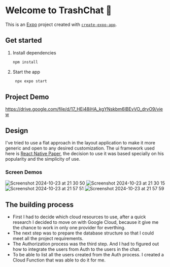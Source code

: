# Welcome to TrashChat 👋

This is an [Expo](https://expo.dev) project created with [`create-expo-app`](https://www.npmjs.com/package/create-expo-app).

## Get started

1. Install dependencies

   ```bash
   npm install
   ```

2. Start the app

   ```bash
    npx expo start
   ```

## Project Demo

https://drive.google.com/file/d/17_HEj48iHA_kgYNskbm6IBEvVO_drvO9/view

## Design

I've tried to use a flat approach in the layout application to make it more generic and open to any desired customization.
The ui framework used here is [React Native Paper](https://callstack.github.io/react-native-paper/), the decision to use it was based specially on his popularity and the simplicity of use.

### Screen Demos
![Screenshot 2024-10-23 at 21 30 50](https://github.com/user-attachments/assets/2c53034b-048a-4168-aab1-cf56300b5cfb)
![Screenshot 2024-10-23 at 21 30 15](https://github.com/user-attachments/assets/dd782fe7-418f-411c-b652-4e9bf76d8b18)
![Screenshot 2024-10-23 at 21 57 51](https://github.com/user-attachments/assets/1d85a8ff-a8dc-4b3f-9050-cbcca63cf374)
![Screenshot 2024-10-23 at 21 57 59](https://github.com/user-attachments/assets/b042c957-65b2-4781-8947-d6ab40f1dcce)

## The building process

- First I had to decide which cloud resources to use, after a quick research I decided to move on with Google Cloud, because it give me the chance to work in only one provider for everthing.
- The next step was to prepare the database structure so that I could meet all the project requirements.
- The Authorization process was the third step. And I had to figured out how to integrate the users from Auth to the users in the chat.
- To be able to list all the users created from the Auth process. I created a Cloud Function that was able to do it for me.
